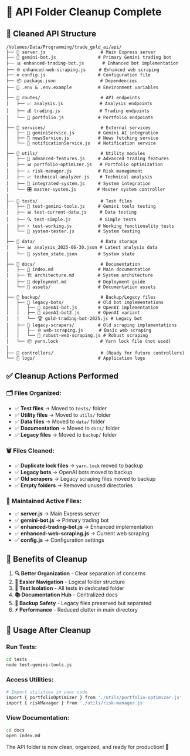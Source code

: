 # 🧹 API Folder Cleanup Complete

## 📁 **Cleaned API Structure**

```
/Volumes/Data/Programming/trade_gold_ai/api/
├── 🚀 server.js                     # Main Express server
├── 🤖 gemini-bot.js                # Primary Gemini trading bot
├── 📊 enhanced-trading-bot.js       # Enhanced bot implementation
├── 🌐 enhanced-web-scraping.js     # Enhanced web scraping
├── ⚙️ config.js                    # Configuration file
├── 📦 package.json                 # Dependencies
├── 🔐 .env & .env.example          # Environment variables
│
├── 📂 routes/                       # API endpoints
│   ├── 📈 analysis.js              # Analysis endpoints
│   ├── 💰 trading.js               # Trading endpoints
│   └── 👛 portfolio.js             # Portfolio endpoints
│
├── 📂 services/                     # External services
│   ├── 🤖 geminiService.js         # Gemini AI integration
│   ├── 📰 newsService.js           # News fetching service
│   └── 📱 notificationService.js   # Notification service
│
├── 📂 utils/                        # Utility modules
│   ├── 🔧 advanced-features.js     # Advanced trading features
│   ├── 📊 portfolio-optimizer.js   # Portfolio optimization
│   ├── ⚠️ risk-manager.js          # Risk management
│   ├── 📈 technical-analyzer.js    # Technical analysis
│   ├── 🔄 integrated-system.js     # System integration
│   └── 🎛️ master-system.js        # Master system controller
│
├── 📂 tests/                        # Test files
│   ├── 🧪 test-gemini-tools.js     # Gemini tools testing
│   ├── 📊 test-current-data.js     # Data testing
│   ├── 🔍 test-simple.js           # Simple tests
│   ├── ⚡ test-working.js          # Working functionality tests
│   └── 🔧 system-tester.js         # System testing
│
├── 📂 data/                         # Data storage
│   ├── 📊 analysis_2025-06-30.json # Latest analysis data
│   └── 🔧 system_state.json        # System state
│
├── 📂 docs/                         # Documentation
│   ├── 📖 index.md                 # Main documentation
│   ├── 🏗️ architecture.md         # System architecture
│   ├── 🚀 deployment.md            # Deployment guide
│   └── 📂 assets/                  # Documentation assets
│
├── 📂 backup/                       # Backup/Legacy files
│   ├── 📂 legacy-bots/             # Old bot implementations
│   │   ├── 🤖 openAI-bot.js        # OpenAI implementation
│   │   ├── 🤖 openAI-bot2.js       # OpenAI variant
│   │   └── 🏆 gold-trading-bot-2025.js # Legacy bot
│   ├── 📂 legacy-scrapers/         # Old scraping implementations
│   │   ├── 🌐 web-scraping.js      # Basic web scraping
│   │   └── 🔧 robust-web-scraping.js # Robust scraping
│   └── 📦 yarn.lock                # Yarn lock file (not used)
│
├── 📂 controllers/                  # (Ready for future controllers)
└── 📂 logs/                        # Application logs
```

## ✅ **Cleanup Actions Performed**

### 🗂️ **Files Organized:**
- ✅ **Test files** → Moved to `tests/` folder
- ✅ **Utility files** → Moved to `utils/` folder  
- ✅ **Data files** → Moved to `data/` folder
- ✅ **Documentation** → Moved to `docs/` folder
- ✅ **Legacy files** → Moved to `backup/` folder

### 🗑️ **Files Cleaned:**
- ✅ **Duplicate lock files** → `yarn.lock` moved to backup
- ✅ **Legacy bots** → OpenAI bots moved to backup
- ✅ **Old scrapers** → Legacy scraping files moved to backup
- ✅ **Empty folders** → Removed unused directories

### 🔧 **Maintained Active Files:**
- ✅ **server.js** → Main Express server
- ✅ **gemini-bot.js** → Primary trading bot
- ✅ **enhanced-trading-bot.js** → Enhanced implementation
- ✅ **enhanced-web-scraping.js** → Current web scraping
- ✅ **config.js** → Configuration settings

## 🎯 **Benefits of Cleanup**

1. **🔍 Better Organization** - Clear separation of concerns
2. **🚀 Easier Navigation** - Logical folder structure
3. **🧪 Test Isolation** - All tests in dedicated folder
4. **📚 Documentation Hub** - Centralized docs
5. **🔄 Backup Safety** - Legacy files preserved but separated
6. **⚡ Performance** - Reduced clutter in main directory

## 🚀 **Usage After Cleanup**

### **Run Tests:**
```bash
cd tests
node test-gemini-tools.js
```

### **Access Utilities:**
```bash
# Import utilities in your code
import { portfolioOptimizer } from './utils/portfolio-optimizer.js'
import { riskManager } from './utils/risk-manager.js'
```

### **View Documentation:**
```bash
cd docs
open index.md
```

The API folder is now clean, organized, and ready for production! 🎉
